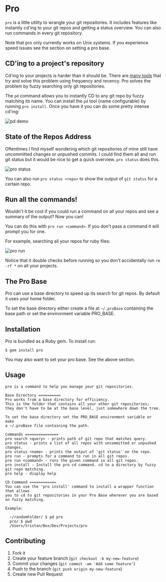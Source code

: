 # Pro

`pro` is a little utility to wrangle your git repositories.
It includes features like instantly cd'ing to your git repos and getting a
status overview. You can also run commands in every git repository.

Note that pro only currently works on Unix systems. If you experience speed issues
see the section on setting a pro base.

## CD'ing to a project's repository

Cd'ing to your projects is harder than it should be.
There are [many tools](https://github.com/rupa/z) that try and solve this
problem using frequency and recency.
Pro solves the problem by fuzzy searching only git repositories.

The `pd` command allows you to instantly CD to any git repo by fuzzy matching
its name.
You can install the `pd` tool (name configurable) by running `pro install`.
Once you have it you can do some pretty intense cd'ing:

![pd demo](http://thume.ca/assets/postassets/pro/pd_screen.png)

## State of the Repos Address

Oftentimes I find myself wondering which git repositories of mine still have
uncommitted changes or unpushed commits. I could find them all and run git
status but it would be nice to get a quick overview. `pro status` does this.

![pro status](http://thume.ca/assets/postassets/pro/pro_status.png)

You can also run `pro status <repo>` to show the output of `git status` for a
certain repo.

## Run all the commands!

Wouldn't it be cool if you could run a command on all your repos and see a
summary of the output? Now you can!

You can do this with `pro run <command>`. If you don't pass a command it will
prompt you for one.

For example, searching all your repos for ruby files:

![pro run](http://thume.ca/assets/postassets/pro/pro_run.png)

Notice that it double checks before running so you don't accidentally run `rm -rf *` on all
your projects.

## The Pro Base

Pro can use a base directory to speed up its search for git repos. By default it
uses your home folder.

To set the base directory either create a file at `~/.proBase` containing the
base path or set the environment variable PRO_BASE.

## Installation

Pro is bundled as a Ruby gem. To install run:

    $ gem install pro

You may also want to set your pro base. See the above section.

## Usage

    pro is a command to help you manage your git repositories.

    Base Directory ==========
    Pro works from a base directory for efficiency.
    This is the folder that contains all your other git repositories;
    they don't have to be at the base level, just somewhere down the tree.

    To set the base directory set the PRO_BASE environment variable or make 
    a ~/.proBase file containing the path.

    Commands ===============
    pro search <query> - prints path of git repo that matches query.
    pro status - prints a list of all repos with uncommitted or unpushed changes.
    pro status <name> - prints the output of 'git status' on the repo.
    pro run - prompts for a command to run in all git repos.
    pro run <command> - runs the given command in all git repos.
    pro install - Install the pro cd command. cd to a directory by fuzzy git repo matching.
    pro help - display help

    CD Command ============
    You can use the 'pro install' command to install a wrapper function that allows
    you to cd to git repositories in your Pro Base wherever you are based on fuzzy matching.

    Example:

      ~/randomFolder/ $ pd pro
      pro/ $ pwd 
      /Users/tristan/Box/Dev/Projects/pro


## Contributing

1. Fork it
2. Create your feature branch (`git checkout -b my-new-feature`)
3. Commit your changes (`git commit -am 'Add some feature'`)
4. Push to the branch (`git push origin my-new-feature`)
5. Create new Pull Request
